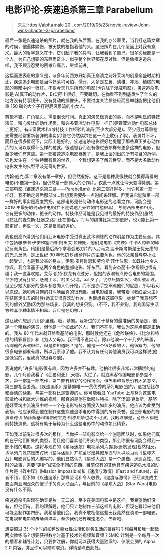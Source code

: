 # 电影评论-疾速追杀第三章 Parabellum

> 原文:[https://alpha male 20 . com/2019/05/23/movie-review-John-wick-chapter-3-parabellum/](https://alphamale20.com/2019/05/23/movie-review-john-wick-chapter-3-parabellum/)

最后一张是疾速追杀的照片，就在我的头后面，在我的办公室里，当我打这篇文章的时候，他遍体鳞伤，被无数的枪指着他的头。这张照片在几个层面上对我有意义。最大的哲学意义在于，它引起了我的共鸣，让我看到了自己。很多次我都是一个人，为自己想要的东西而奋斗，似乎整个世界都在反对我。但是像疾速追杀一样，我不顾我忍受的困难和痛苦，继续前进。

这幅画更表层的意义是，与多年前西方开始真正崩溃之前好莱坞的创意全盛时期相比，疾速追杀电影是当今好莱坞可怕、懦弱、大多是左翼、幼稚、冲淡、糟糕的电影的黑暗中的一盏灯。不像今天几乎所有的电影(也许除了漫威电影)，疾速追杀电影是 A)真正的动作片，B)实际上很好。不要跳切。在你看不到到底发生了什么的地方没有特写镜头。没有晃动的摄像头。不要过度关注那些轻而易举就能把比他们重 150 磅的大个子打得屁滚尿流的小女人。

剪辑不错。广角镜头。需要很长时间。真正的演员做真正的事，而不是明显的特技演员。精心设计的动作场面，和许多亚洲动作电影一样好(尽管亚洲动作电影总体上更好)。有丰富武术和/或特技工作经验的演员(至少大部分是)。至少努力尊重枪支需要经常重新装弹的事实(尽管它仍然偶尔在这一点上敷衍了事)。表演并不坏，而且在很多情况下，实际上是好的。疾速追杀电影很好地提醒了那些真正关心动作片的人可以取得什么样的成就。很遗憾我们没有像过去那样有更多这样的电影，但至少我们有这些。第一部疾速追杀电影棒极了，是我上面列出的所有项目的范例。它也发生在一个独特而有趣的世界，一个我想更多了解的世界，而不是大多数动作电影发生的典型平淡无奇的世界。

约翰·威克:第二章没有第一章好，但仍然很好。这不是那种我很快就会懒得再看的电影(不像第一部)，但仍然是一部伟大的动作片。仅此一点就让今天变得特别。第三部电影《疾速追杀第三章——Parabellum》比第二部好得多，也许和第一部一样好。我不确定最后那部分…我想我需要多一点时间来理解。但我说它能和第一部一样好的事实是高度赞扬。这部电影是任何动作电影迷的必看之作，可能会是 2019 年最好的纯动作电影(并不是说这几天它的门槛很高)。与前两部电影相比，它有更多的动作，更长的动作。特技作品可能是我见过的最好的特技作品(虽然《疯狂的麦克斯:狂暴之路》还在排名)。打斗的编排比第二部更好，也可能比第一部更好，再说一次，这是很高的评价。

我也很高兴看到他们用亚洲电影中受过真正武术训练的动作明星作为主要反派。其中包括雅彦·鲁伊安和塞西普·阿里夫·拉赫曼，他们是电影《突袭》中令人惊叹的印尼反派角色。(他们是最后两个拿着弧形刀片的人。)马克·达卡斯考斯是无忧无虑的的光头反派，是上世纪 90 年代初 B 级动作片的主要角色，他的父亲曾与李小龙一起受训，也是我父亲的朋友。伊恩·麦柯肖恩和劳伦斯·菲什伯恩一如既往地令人惊叹。我会看基于这两个角色的整部电影。好东西。看到安杰丽卡·休斯顿也很有趣；我一直喜欢她。艾莎·凯特·狄龙有点过分，但她的表演有点符合电影的氛围，至少她没有打架，感谢上帝。哈里·贝瑞，53 岁了，仍然热情如火，确实战斗过，但至少她大部分的战斗都是向人们开枪，而不是赤手空拳踢他们的屁股，所以我可以原谅。她和两只狗的打斗场面真的很有趣。当电影结束，我带着《粉红萤火虫》在结尾走出去的时候(她其实很喜欢动作片，也很想看这部电影；她给了我意想不到的额外奖励)因为那些场景，我真的想养只狗。(不不，我不养狗。我的国际生活方式与那种事情不相容。我只是在幻想。)

这让我们想到了山谬·里维。哦，基努。我听过的关于基努的最准确的笑话是，他是一个糟糕的演员，但他是一个如此好的人，我们不在乎。我认为这两点都是正确的。我从 80 年代末就开始看基努的电影，那时候他还在《危险联络》、《比尔和特德的精彩冒险》和《为人父母》。我不得不说实话。除非他演一个十几岁的笨蛋，否则他的表演很烂。但是你知道吗？是的，他是一个很好看的人，他很努力，他的很多电影都很有趣，所以我原谅了他。我不认为有任何其他演员我可以这样说(他是低劣的，但我真的很喜欢他)。

我说他的“许多”电影很有趣，因为许多并不有趣。他拍过很多非常非常糟糕的电影。几个月前我看了《西伯利亚》,天哪，太烂了。就连黑客帝国电影都参差不齐。第一部是一部杰作，第二部有精彩的动作场面，但故事和背景没有太多意义，第三部相当差劲。《疾速追杀》是基努唯一一贯优秀的系列电影(是的，这包括比尔和泰德的续集，与第一部相比是蹩脚的)。你可能看过 YouTube 上基努为这些电影做枪械和武术训练的视频。那真的是他在做那些特技。除了汤姆·克鲁斯，基努是好莱坞主流演员中唯一一个在电影特技方面投入如此多的演员。他应该为此受到表扬，他应该得到他在制作这些疾速追杀电影中得到的所有荣誉。这三部电影的导演查德·斯塔赫斯基和编剧德里克·科尔斯塔也功不可没。我的理解是，这些人都是前特技演员，这将有助于解释为什么这些电影中的动作如此精彩。

正如我以前说过很多次的那样，当你把一部电影交给一个创意团队时，如果他们真的在乎他们所处的类型，而且他们喜欢他们所处的类型，那么你很有可能会得到一部不错的电影。这将与现在的《星际迷航》电视系列片(星际迷航发现)截然相反，该系列片显然是由讨厌《星际迷航》并希望它是其他东西的人以及当前《星球大战》电影背后的人编写的，他们显然认为《星球大战》是一个愚蠢、厌恶女性、过时的故事，需要“更新”成完全不同的东西。目前仅有的其他具有疾速追杀水准的动作片是《碟中谍》(Mission Impossible)和《速度与激情》(Fast and future)，前者不错，但不如《疾速追杀》那样坚韧和令人敬畏，《速度与激情》已经演变成主要面向亚洲观众的傻乎乎的真人动画片，与目前的《星球大战》(Star Wars)电影没有什么不同。

疾速追杀电影现在确实是独一无二的，至少在美国电影中是这样。我希望他们没有，但他们有。我的理解是，他们只计划制作三部这样的电影，但现在看起来他们可能会制作第四部。我希望他们会，我真不敢相信这些天我竟然在谈论一部电影。在电视和电影的废话海洋中，至少我们还有疾速追杀。去看吧。

想要超过 35 个小时的如何改善女性生活和财务生活的播客吗？想每月和我一起做两次教练吗？想要获得数小时基于技术的视频和音频？SMIC 计划是一个每月一次的播客和辅导计划，只要你注册，你就可以获得大量独家的、仅限会员的 Alpha 2.0 内容，并且你可以随时取消。详情请点击此处。